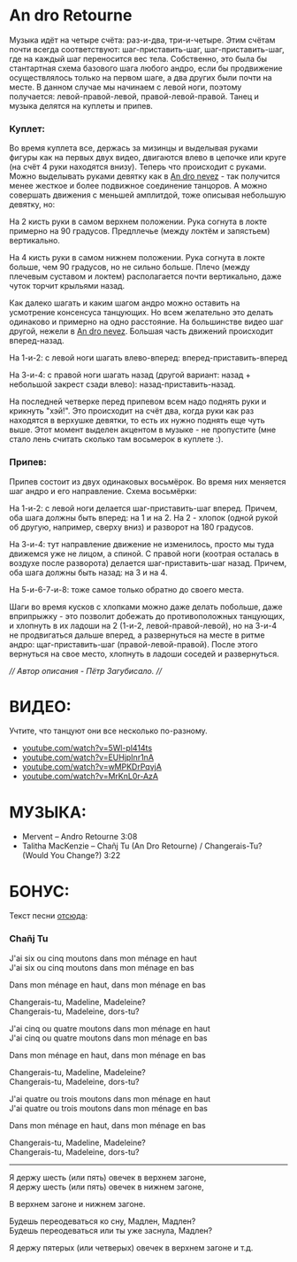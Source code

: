 An dro Retourne
===============

Музыка идёт на четыре счёта: раз-и-два, три-и-четыре. Этим счётам почти всегда соответствуют: шаг-приставить-шаг, шаг-приставить-шаг, где на каждый шаг переносится вес тела. Собственно, это была бы стантартная схема базового шага любого андро, если бы продвижение осуществлялось только на первом шаге, а два других были почти на месте. В данном случае мы начинаем с левой ноги, поэтому получается: левой-правой-левой, правой-левой-правой. Танец и музыка делятся на куплеты и припев.

### Куплет:
Во время куплета все, держась за мизинцы и выделывая руками фигуры как на первых двух видео, двигаются влево в цепочке или круге (на счёт 4 руки находятся внизу). Теперь что происходит с руками. Можно выделывать руками девятку как в [An dro nevez](an-dro-nevez.md) - так получится менее жесткое и более подвижное соединение танцоров. А можно совершать движения с меньшей амплитдой, тоже описывая небольшую девятку, но:

На 2 кисть руки в самом верхнем положении. Рука согнута в локте примерно на 90 градусов. Предплечье (между локтём и запястьем) вертикально.

На 4 кисть руки в самом нижнем положении. Рука согнута в локте больше, чем 90 градусов, но не сильно больше. Плечо (между плечевым суставом и локтем) располагается почти вертикально, даже чуток торчит крыльями назад.

Как далеко шагать и каким шагом андро можно оставить на усмотрение консенсуса танцующих. Но всем желательно это делать одинаково и примерно на одно расстояние. На большинстве видео шаг другой, нежели в [An dro nevez](an-dro-nevez.md). Большая часть движений происходит вперед-назад.

На 1-и-2: с левой ноги шагать влево-вперед: вперед-приставить-вперед

На 3-и-4: с правой ноги шагать назад (другой вариант: назад + небольшой закрест сзади влево): назад-приставить-назад.

На последней четверке перед припевом всем надо поднять руки и крикнуть "хэй!". Это происходит на счёт два, когда руки как раз находятся в верхушке девятки, то есть их нужно поднять еще чуть выше. Этот момент выделен акцентом в музыке - не пропустите (мне стало лень считать сколько там восьмерок в куплете :). 

### Припев:
Припев состоит из двух одинаковых восьмёрок. Во время них меняется шаг андро и его направление. Схема восьмёрки:

На 1-и-2: с левой ноги делается шаг-приставить-шаг вперед. Причем, оба шага должны быть вперед: на 1 и на 2. На 2 - хлопок (одной рукой об другую, например, сверху вниз) и разворот на 180 градусов.

На 3-и-4: тут направление движение не изменилось, просто мы туда движемся уже не лицом, а спиной. С правой ноги (коотрая осталась в воздухе после разворота) делается шаг-приставить-шаг назад. Причем, оба шага должны быть назад: на 3 и на 4.

На 5-и-6-7-и-8: тоже самое только обратно до своего места.

Шаги во время кусков с хлопками можно даже делать побольше, даже вприпрыжку - это позволит добежать до противоположных танцующих, и хлопнуть в их ладоши на 2 (1-и-2, левой-правой-левой), но на 3-и-4 не продвигаться дальше вперед, а развернуться на месте в ритме андро: щаг-приставить-шаг (правой-левой-правой). После этого вернуться на свое место, хлопнуть в ладоши соседей и развернуться.

_// Автор описания - Пётр Загубисало. //_

ВИДЕО:
======
Учтите, что танцуют они все несколько по-разному.
- [youtube.com/watch?v=5Wl-pl414ts](https://www.youtube.com/watch?v=5Wl-pl414ts)
- [youtube.com/watch?v=EUHjpInr1nA](https://www.youtube.com/watch?v=EUHjpInr1nA)
- [youtube.com/watch?v=wMPKDrPqvjA](https://www.youtube.com/watch?v=wMPKDrPqvjA)
- [youtube.com/watch?v=MrKnL0r-AzA](https://www.youtube.com/watch?v=MrKnL0r-AzA)

МУЗЫКА:
=======
- Mervent – Andro Retourne 3:08 
- Talitha MacKenzie – Chañj Tu (An Dro Retourne) / Changerais-Tu? (Would You Change?) 3:22

БОНУС:
======
Текст песни [отсюда](https://vk.com/topic-57757011_28853607?post=11):

### Chañj Tu

J'ai six ou cinq moutons dans mon ménage en haut  
J'ai six ou cinq moutons dans mon ménage en bas

Dans mon ménage en haut, dans mon ménage en bas

Changerais-tu, Madeline, Madeleine?  
Changerais-tu, Madeleine, dors-tu?

J'ai cinq ou quatre moutons dans mon ménage en haut  
J'ai cinq ou quatre moutons dans mon ménage en bas

Dans mon ménage en haut, dans mon ménage en bas

Changerais-tu, Madeline, Madeleine?  
Changerais-tu, Madeleine, dors-tu?

J'ai quatre ou trois moutons dans mon ménage en haut  
J'ai quatre ou trois moutons dans mon ménage en bas

Dans mon ménage en haut, dans mon ménage en bas

Changerais-tu, Madeline, Madeleine?  
Changerais-tu, Madeleine, dors-tu?

***

Я держу шесть (или пять) овечек в верхнем загоне,  
Я держу шесть (или пять) овечек в нижнем загоне,

В верхнем загоне и нижнем загоне.

Будешь переодеваться ко сну, Мадлен, Мадлен?  
Будешь переодеваться или ты уже заснула, Мадлен?

Я держу пятерых (или четверых) овечек в верхнем загоне и т.д.
